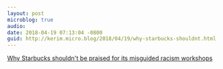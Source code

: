 ```yaml
---
layout: post
microblog: true
audio: 
date: 2018-04-19 07:13:04 -0800
guid: http://kerim.micro.blog/2018/04/19/why-starbucks-shouldnt.html
---
```

[Why Starbucks shouldn't be praised for its misguided racism workshops](https://www.theguardian.com/commentisfree/2018/apr/18/starbucks-misguided-racism-workshops?CMP=share_btn_fb)
